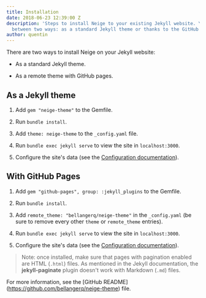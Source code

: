 ```yaml
---
title: Installation
date: 2018-06-23 12:39:00 Z
description: 'Steps to install Neige to your existing Jekyll website. You can choose
  between two ways: as a standard Jekyll theme or thanks to the GitHub Pages integration.'
author: quentin
---
```


There are two ways to install Neige on your Jekyll website:

* As a standard Jekyll theme.

* As a remote theme with GitHub pages.

## As a Jekyll theme

1. Add `gem "neige-theme"` to the Gemfile.

2. Run `bundle install`.

3. Add `theme: neige-theme` to the `_config.yaml` file.

4. Run `bundle exec jekyll serve` to view the site in `localhost:3000`.

5. Configure the site's data (see the [Configuration documentation](/2018/06/22/configuration)).

## With GitHub Pages

1. Add `gem "github-pages", group: :jekyll_plugins` to the Gemfile.

2. Run `bundle install`.

3. Add `remote_theme: "bellangerq/neige-theme"` in the `_config.yaml` (be sure to remove every other `theme` or `remote_theme` entries).

4. Run `bundle exec jekyll serve` to view the site in `localhost:3000`.

5. Configure the site's data (see the [Configuration documentation](/2018/06/22/configuration)).

> Note: once installed, make sure that pages with pagination enabled are HTML (`.html`) files. As mentioned in the Jekyll documentation, the **jekyll-paginate** plugin doesn't work with Markdown (`.md`) files.

For more information, see the \[GitHub README\](https://github.com/bellangerq/neige-theme) file.
